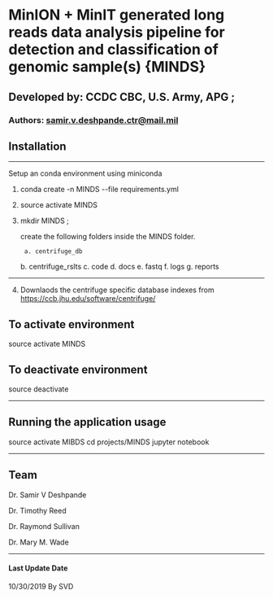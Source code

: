 # MinION + MinIT generated long reads data analysis pipeline for detection and classification of genomic sample(s) {MINDS} #

## Developed by: CCDC CBC, U.S. Army, APG ; ##
###  Authors: samir.v.deshpande.ctr@mail.mil ###

## Installation ##

------------
Setup an conda environment using miniconda
1. conda create -n MINDS --file requirements.yml
2. source activate MINDS
3. mkdir MINDS ;

    create the following folders inside the MINDS  folder.

        a. centrifuge_db
	b. centrifuge_rslts
        c. code
        d. docs
        e. fastq
        f. logs
        g. reports

------------
4. Downlaods the centrifuge specific database indexes  from https://ccb.jhu.edu/software/centrifuge/

## To activate environment ##

source activate MINDS

## To deactivate environment ##

source deactivate

------------

## Running the application usage ##
source activate MIBDS
cd projects/MINDS
jupyter notebook

------------
## Team ##

Dr. Samir V Deshpande

Dr. Timothy Reed

Dr. Raymond Sullivan

Dr. Mary M. Wade

------------

#### Last Update Date ####

10/30/2019
By SVD
